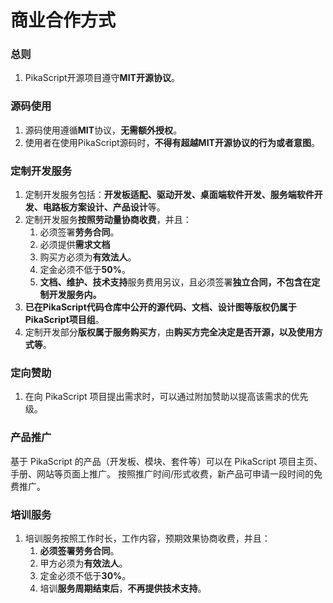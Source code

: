 # 商业合作方式

### 总则
   1. PikaScript开源项目遵守**MIT开源协议**。
### 源码使用

   1. 源码使用遵循**MIT**协议，**无需额外授权**。
   1. 使用者在使用PikaScript源码时，**不得有超越MIT开源协议的行为或者意图**。
### 定制开发服务

   1. 定制开发服务包括：**开发板适配、驱动开发、桌面端软件开发、服务端软件开发、电路板方案设计、产品设计**等。
   1. 定制开发服务**按照劳动量协商收费**，并且：
      1. 必须签署**劳务合同**。
      1. 必须提供**需求文档**
      1. 购买方必须为**有效法人**。
      1. 定金必须不低于**50%**。
      1. **文档、维护、技术支持**服务费用另议，且必须签署**独立合同，不包含在定制开发服务内。**
   3. **已在PikaScript代码仓库中公开的源代码、文档、设计图等版权仍属于PikaScript项目组**。
   3. 定制开发部分**版权属于服务购买方**，由**购买方完全决定是否开源，以及使用方式等**。

### 定向赞助
   1. 在向 PikaScript 项目提出需求时，可以通过附加赞助以提高该需求的优先级。

### 产品推广
基于 PikaScript 的产品（开发板、模块、套件等）可以在 PikaScript 项目主页、手册、网站等页面上推广。
按照推广时间/形式收费，新产品可申请一段时间的免费推广。
### 培训服务

   1. 培训服务按照工作时长，工作内容，预期效果协商收费，并且：
      1. **必须签署劳务合同**。
      1. 甲方必须为**有效法人**。
      1. 定金必须不低于**30%**。
      1. 培训**服务周期结束后**，**不再提供技术支持**。
